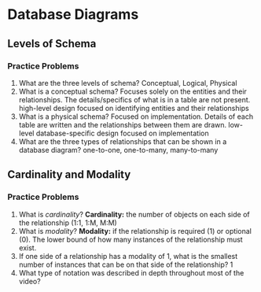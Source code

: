 # Database Diagrams

## Levels of Schema
### Practice Problems
1. What are the three levels of schema?
    Conceptual, Logical, Physical
2. What is a conceptual schema?
    Focuses solely on the entities and their relationships. The details/specifics of what is in a table are not present.
    high-level design focused on identifying entities and their relationships
3. What is a physical schema?
    Focused on implementation. Details of each table are written and the relationships between them are drawn.
    low-level database-specific design focused on implementation
4. What are the three types of relationships that can be shown in a database diagram?
    one-to-one, one-to-many, many-to-many

## Cardinality and Modality
### Practice Problems
1. What is *cardinality*?
    **Cardinality:** the number of objects on each side of the relationship (1:1, 1:M, M:M)
2. What is *modality*?
    **Modality:** if the relationship is required (1) or optional (0). The lower bound of how many instances of the relationship must exist.
3. If one side of a relationship has a modality of 1, what is the smallest number of instances that can be on that side of the relationship?
    1
4. What type of notation was described in depth throughout most of the video?
